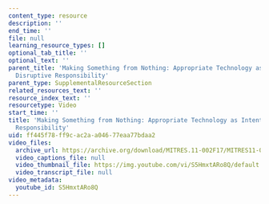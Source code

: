 ```yaml
---
content_type: resource
description: ''
end_time: ''
file: null
learning_resource_types: []
optional_tab_title: ''
optional_text: ''
parent_title: 'Making Something from Nothing: Appropriate Technology as Intentionally
  Disruptive Responsibility'
parent_type: SupplementalResourceSection
related_resources_text: ''
resource_index_text: ''
resourcetype: Video
start_time: ''
title: 'Making Something from Nothing: Appropriate Technology as Intentionally Disruptive
  Responsibility'
uid: ff445f78-ff9c-ac2a-a046-77eaa77bdaa2
video_files:
  archive_url: https://archive.org/download/MITRES.11-002F17/MITRES11-002F17_Video_01_300k.mp4
  video_captions_file: null
  video_thumbnail_file: https://img.youtube.com/vi/S5HmxtARo8Q/default.jpg
  video_transcript_file: null
video_metadata:
  youtube_id: S5HmxtARo8Q
---
```

